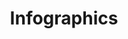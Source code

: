 ---
title: Infographics
crosslinks:
- coolguides
- atheism
- theydidthemath
- dataisugly
- PostPoMo
- xkcd
- fasting
- politics
- pyonyang
- MapsWithoutNZ
- conlangs
- StarWars
- HailCorporate
- math
- content_marketing
- gonwild
- thesimpsons
- Hawaii
- scienceofdeduction
- france
---